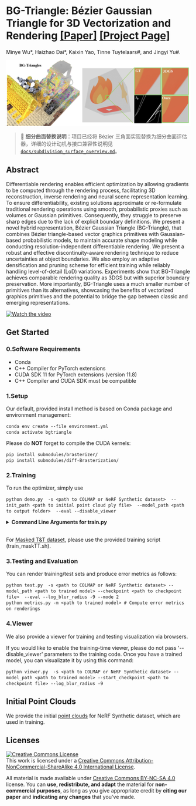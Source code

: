 # BG-Triangle: Bézier Gaussian Triangle for 3D Vectorization and Rendering [[Paper]](https://www.arxiv.org/pdf/2503.13961) [[Project Page]](https://wuminye.github.io/projects/BGTriangle/) 
Minye Wu*, Haizhao Dai*, Kaixin Yao,  Tinne Tuytelaars#, and Jingyi Yu#.</br>


![framework](teaser.png)

> 📘 **细分曲面替换说明**：项目已经将 Bézier 三角面实现替换为细分曲面评估器，详细的设计动机与接口兼容性说明见 [`docs/subdivision_surface_overview.md`](docs/subdivision_surface_overview.md)。

## Abstract
Differentiable rendering enables efficient optimization by allowing gradients to be computed through the rendering process, facilitating 3D reconstruction, inverse rendering and neural scene representation learning. To ensure differentiability, existing solutions approximate or re-formulate traditional rendering operations using smooth, probabilistic proxies such as volumes or Gaussian primitives. Consequently, they struggle to preserve sharp edges due to the lack of explicit boundary definitions. We present a novel hybrid representation, Bézier Gaussian Triangle (BG-Triangle), that combines Bézier triangle-based vector graphics primitives with Gaussian-based probabilistic models, to maintain accurate shape modeling while conducting resolution-independent differentiable rendering. We present a robust and effective discontinuity-aware rendering technique to reduce uncertainties at object boundaries. We also employ an adaptive densification and pruning scheme for efficient training while reliably handling level-of-detail (LoD) variations. Experiments show that BG-Triangle achieves comparable rendering quality as 3DGS but with superior boundary preservation. More importantly, BG-Triangle uses a much smaller number of primitives than its alternatives, showcasing the benefits of vectorized graphics primitives and the potential to bridge the gap between classic and emerging representations.




[![Watch the video](https://img.youtube.com/vi/D56aqZA8LKw/0.jpg)](https://www.youtube.com/watch?v=D56aqZA8LKw)





## Get Started

### 0.Software Requirements
- Conda 
- C++ Compiler for PyTorch extensions
- CUDA SDK 11 for PyTorch extensions (version 11.8)
- C++ Compiler and CUDA SDK must be compatible


### 1.Setup
Our default, provided install method is based on Conda package and environment management:
```shell
conda env create --file environment.yml
conda activate bgtriangle
```

Please do **NOT** forget to compile the CUDA kernels:
```shell
pip install submodules/brasterizer/
pip install submodules/diff-Brasterization/
```


### 2.Training

To run the optimizer, simply use
```
python demo.py  -s <path to COLMAP or NeRF Synthetic dataset>  --init_path <path to initial point cloud ply file>  --model_path <path to output folder>  --eval --disable_viewer
```

<details>
<summary><span style="font-weight: bold;">Command Line Arguments for train.py</span></summary>

  #### --source_path / -s
  Path to the source directory containing a COLMAP or Synthetic NeRF data set.
  #### --model_path / -m 
  Path where the trained model should be stored (```output/<random>``` by default).
  #### --eval
  Add this flag to use a MipNeRF360-style training/test split for evaluation.
  #### --white_background / -w
  Add this flag to use white background instead of black (default), e.g., for evaluation of NeRF Synthetic dataset.
  
  #### --iterations
  Number of total iterations to train for, ```30_000``` by default.
  #### --ip
  IP to start GUI server on, ```0.0.0.0``` by default.
  #### --port 
  Port to use for GUI server, ```8080``` by default.
  #### --disable_viewer
  Disable viewer during training
  #### --test_iterations
  Space-separated iterations at which the training script computes L1 and PSNR over test set, ```7000 30000``` by default.
  #### --save_iterations
  Space-separated iterations at which the training script saves the Gaussian model, ```7000 30000 <iterations>``` by default.
  #### --checkpoint_iterations
  Space-separated iterations at which to store a checkpoint for continuing later, saved in the model directory.
  #### --start_checkpoint
  Path to a saved checkpoint to continue training from.

</details>
<br>

For [Masked T&T dataset](https://drive.google.com/file/d/1rnJPlxkK_rj5pNtv5BTtfkyMXHv-IbZT/view?usp=sharing), please use the provided training script (train_maskTT.sh).


### 3.Testing and Evaluation
You can render training/test sets and produce error metrics as follows:
```shell
python test.py  -s <path to COLMAP or NeRF Synthetic dataset> --model_path <path to trained model> --checkpoint <path to checkpoint file>  --eval --log_blur_radius -9 --mode 2
python metrics.py -m <path to trained model> # Compute error metrics on renderings
```

### 4.Viewer
We also provide a viewer for training and testing visualization via browsers.

If you would like to enable the training-time viewer, please do not pass '--disable_viewer' parameters to the training code. Once you have a trained model, you can visualizate it by using this command:
```
python viewer.py  -s <path to COLMAP or NeRF Synthetic dataset> --model_path <path to trained model> --start_checkpoint <path to checkpoint file> --log_blur_radius -9
```

## Initial Point Clouds
We provide the initial [point clouds](initial_pc/nerf_synthetic.zip) for NeRF Synthetic dataset, which are used in training. 


## Licenses

<a rel="license" href="http://creativecommons.org/licenses/by-nc-sa/4.0/"><img alt="Creative Commons License" style="border-width:0" src="https://i.creativecommons.org/l/by-nc-sa/4.0/80x15.png" /></a><br />This work is licensed under a <a rel="license" href="http://creativecommons.org/licenses/by-nc-sa/4.0/">Creative Commons Attribution-NonCommercial-ShareAlike 4.0 International License</a>.

All material is made available under [Creative Commons BY-NC-SA 4.0](https://creativecommons.org/licenses/by-nc-sa/4.0/legalcode) license. You can **use, redistribute, and adapt** the material for **non-commercial purposes**, as long as you give appropriate credit by **citing our paper** and **indicating any changes** that you've made.


